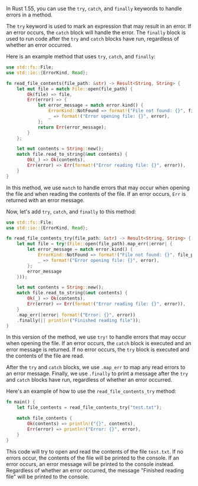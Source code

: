 In Rust 1.55, you can use the `try`, `catch`, and `finally` keywords to handle errors in a method. 

The `try` keyword is used to mark an expression that may result in an error. If an error occurs, the `catch` block will handle the error. The `finally` block is used to run code after the `try` and `catch` blocks have run, regardless of whether an error occurred.

Here is an example method that uses `try`, `catch`, and `finally`:

```rust
use std::fs::File;
use std::io::{ErrorKind, Read};

fn read_file_contents(file_path: &str) -> Result<String, String> {
    let mut file = match File::open(file_path) {
        Ok(file) => file,
        Err(error) => {
            let error_message = match error.kind() {
                ErrorKind::NotFound => format!("File not found: {}", file_path),
                _ => format!("Error opening file: {}", error),
            };
            return Err(error_message);
        }
    };

    let mut contents = String::new();
    match file.read_to_string(&mut contents) {
        Ok(_) => Ok(contents),
        Err(error) => Err(format!("Error reading file: {}", error)),
    }
}
```

In this method, we use `match` to handle errors that may occur when opening the file and when reading the contents of the file. If an error occurs, `Err` is returned with an error message.

Now, let's add `try`, `catch`, and `finally` to this method:

```rust
use std::fs::File;
use std::io::{ErrorKind, Read};

fn read_file_contents_try(file_path: &str) -> Result<String, String> {
    let mut file = try!(File::open(file_path).map_err(|error| {
        let error_message = match error.kind() {
            ErrorKind::NotFound => format!("File not found: {}", file_path),
            _ => format!("Error opening file: {}", error),
        };
        error_message
    }));

    let mut contents = String::new();
    match file.read_to_string(&mut contents) {
        Ok(_) => Ok(contents),
        Err(error) => Err(format!("Error reading file: {}", error)),
    }
    .map_err(|error| format!("Error: {}", error))
    .finally(|| println!("Finished reading file"));
}
```

In this version of the method, we use `try!` to handle errors that may occur when opening the file. If an error occurs, the `catch` block is executed and an error message is returned. If no error occurs, the `try` block is executed and the contents of the file are read. 

After the `try` and `catch` blocks, we use `.map_err` to map any read errors to an error message. Finally, we use `.finally` to print a message after the `try` and `catch` blocks have run, regardless of whether an error occurred. 

Here's an example of how to use the `read_file_contents_try` method:

```rust
fn main() {
    let file_contents = read_file_contents_try("test.txt");

    match file_contents {
        Ok(contents) => println!("{}", contents),
        Err(error) => println!("Error: {}", error),
    }
}
``` 

This code will try to open and read the contents of the file `test.txt`. If no errors occur, the contents of the file will be printed to the console. If an error occurs, an error message will be printed to the console instead. Regardless of whether an error occurred, the message "Finished reading file" will be printed to the console.